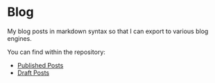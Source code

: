 # Blog #
My blog posts in markdown syntax so that I can export to various blog engines.  

You can find within the repository:

* [Published Posts](../../)
* [Draft Posts](../../drafts)

